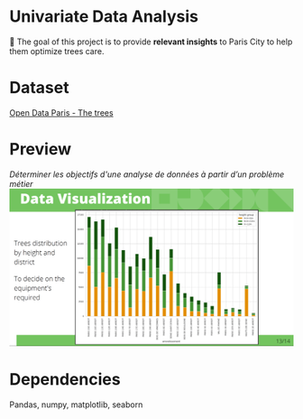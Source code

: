 # Univariate Data Analysis
:dart: The goal of this project is to provide **relevant insights** to Paris City to help them optimize trees care.

# Dataset
[Open Data Paris - The trees](https://opendata.paris.fr/explore/dataset/les-arbres/)

# Preview
*Déterminer les objectifs d'une analyse de données à partir d’un problème métier*
<img src=".\conclusion.png">

# Dependencies
Pandas, numpy, matplotlib, seaborn
